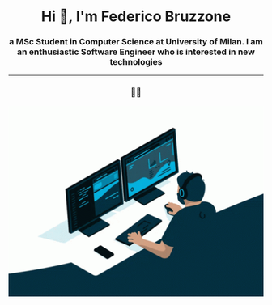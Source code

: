 <!-- ### Hi there 👋 -->

<h1 align="center">Hi 👋, I'm Federico Bruzzone</h1>
<h3 align="center">a MSc Student in Computer Science at University of Milan. I am an enthusiastic Software Engineer who is interested in new technologies</h3>

---

<h3 align="center"> 👩‍💻 </h3>

<p align="center"><img align="center" width="800" src ="documents/coding.gif"></img></p>

<!-- <p align="left"> <img src="https://komarev.com/ghpvc/?username=FedericoBruzzone&label=Profile%20views&color=0e75b6&style=flat" alt="FedericoBruzzone" /></p> -->

<!--
**FedericoBruzzone/FedericoBruzzone** is a ✨ _special_ ✨ repository because its `README.md` (this file) appears on your GitHub profile.

Here are some ideas to get you started:

- 🔭 I’m currently working on ...
- 🌱 I’m currently learning ...
- 👯 I’m looking to collaborate on ...
- 🤔 I’m looking for help with ...
- 💬 Ask me about ...
- 📫 How to reach me: ...
- 😄 Pronouns: ...
- ⚡ Fun fact: ...
-->

<!-- ![programming.gif](documents/programming.gif) -->
